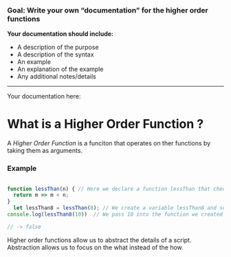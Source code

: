 ### Goal: Write your own “documentation” for the higher order functions
**Your documentation should include:**
- A description of the purpose
- A description of the syntax
- An example
- An explanation of the example
- Any additional notes/details

---
Your documentation here: 
# What is a Higher Order Function ?

A *Higher Order Function* is a funciton that operates on ther functions by taking them as arguments. 

### Example 

``` javascript

function lessThan(n) { // Here we declare a function lessThan that checks if a given number is less than an integer and give it a parameter of n
  return m => m < n; 
}
  let lessThan8 = lessThan(8); // We create a variable lessThan8 and set it equal to the function lessThan with an argument of 8. 
console.log(lessThan8(10))  // We pass 10 into the function we created earlier and 

// -> false

```

Higher order functions allow us to abstract the details of a script. Abstraction allows us to focus on the what instead of the how. 

